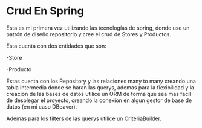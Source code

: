 # Crud En Spring

Esta es mi primera vez utilizando las tecnologías de spring, donde use un patrón de diseño repositorio y cree el crud de Stores y Productos.

Esta cuenta con dos entidades que son:


  -Store
  
  -Producto

  
Estas cuenta con los Repository y las relaciones many to many creando una tabla intermedia donde se haran las querys, ademas para la flexibilidad y la creacion de las bases de datos utilice un ORM de forma que sea mas facil de desplegar el proyecto, creando la conexion en algun gestor de base de datos (en mi caso DBeaver).

Ademas para los filters de las querys utilice un CriteriaBuilder.
